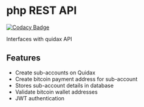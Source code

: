 # php REST API

[![Codacy Badge](https://api.codacy.com/project/badge/Grade/f5d86c857b3f44199d521c55dd53411b)](https://app.codacy.com/gh/Tomiwa-Ot/php-rest?utm_source=github.com&utm_medium=referral&utm_content=Tomiwa-Ot/php-rest&utm_campaign=Badge_Grade_Settings)

Interfaces with quidax API

## Features
- Create sub-accounts on Quidax
- Create bitcoin payment address for sub-account
- Stores sub-account details in database
- Validate bitcoin wallet addresses
- JWT authentication
